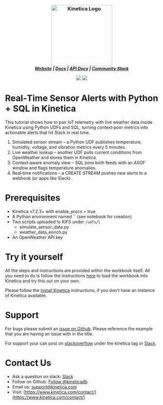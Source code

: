 <h3 align="center" style="margin:0px">
    <img width="200" src="../_assets/images/logo_purple.png" alt="Kinetica Logo"/>
</h3>
<h5 align="center" style="margin:0px">
    <a href="https://www.kinetica.com/">Website</a>
    <span> | </span>
    <a href="https://docs.kinetica.com/7.2/">Docs</a>
    <span> | </span>
    <a href="https://docs.kinetica.com/7.2/api/">API Docs</a>
    <span> | </span>
    <a href="https://join.slack.com/t/kinetica-community/shared_invite/zt-1bt9x3mvr-uMKrXlSDXfy3oU~sKi84qg">Community Slack</a>   
</h5>
<p align = "center">
 <img src="https://img.shields.io/badge/tested-%3E=v7.2.2.3-green"></img>  <img src="https://img.shields.io/badge/time-20 mins-blue"></img>
</p>
<h1>
Real‑Time Sensor Alerts with Python + SQL in Kinetica
</h1>

This tutorial shows how to pair IoT telemetry with live weather data inside Kinetica using Python UDFs and SQL, turning context‑poor metrics into actionable alerts that hit Slack in real time.

1. Simulated sensor stream – a Python UDF publishes temperature, humidity, voltage, and vibration metrics every 5 minutes.
2. Live weather lookup – another UDF pulls current conditions from OpenWeather and stores them in Kinetica.
3. Context‑aware anomaly view – SQL joins both feeds with an *ASOF* window and flags temperature anomalies.
4. Real‑time notifications – a CREATE STREAM pushes new alerts to a webhook (or apps like Slack).

# Prerequisites

- Kinetica v7.2.3+ with enable_procs = true
- A Python environment named `` (see notebook for creation)
- Two scripts uploaded to KIFS under `/udfs/`\
  - simulate_sensor_data.py
  - weather_data_enrich.py
- An OpenWeather API key

# Try it yourself

All the steps and instructions are provided within the workbook itself. All you need to do is follow the instructions [here](https://github.com/kineticadb/examples#how-to-run-these-examples) to load the workbook into Kinetica and try this out on your own. 

Please follow the [Install Kinetica](https://github.com/kineticadb/examples#install-kinetica) instructions, if you don't have an instance of Kinetica available.

# Support

For bugs please submit an [issue on Github](https://github.com/kineticadb/examples/issues). Please reference the example that you are having an issue with in the title.

For support your can post on [stackoverflow](https://stackoverflow.com/questions/tagged/kinetica) under the kinetica tag or [Slack](https://join.slack.com/t/kinetica-community/shared_invite/zt-1bt9x3mvr-uMKrXlSDXfy3oU~sKi84qg).

# Contact Us

- Ask a question on slack: [Slack](https://join.slack.com/t/kinetica-community/shared_invite/zt-1bt9x3mvr-uMKrXlSDXfy3oU~sKi84qg)
- Follow on Github: <a class="github-button" href="https://github.com/kineticadb" data-size="large" aria-label="Follow @kineticadb on GitHub">Follow @kineticadb</a> 
- Email us: [support@kinetica.com](mailto:support@kinetica.com)
- Visit: [https://www.kinetica.com/contact/](https://www.kinetica.com/contact/)
